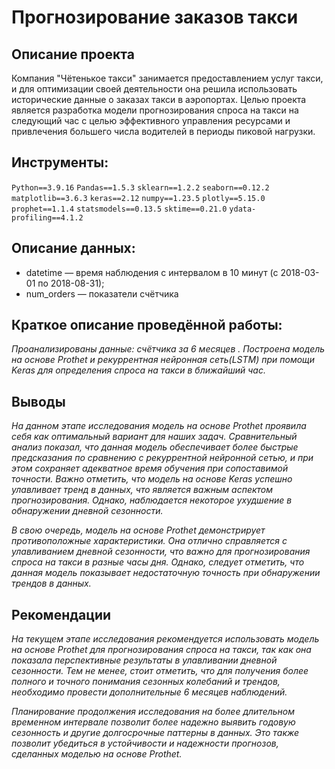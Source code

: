 # Прогнозирование заказов такси

## Описание проекта

Компания "Чётенькое такси" занимается предоставлением услуг такси, и для оптимизации своей деятельности она решила использовать исторические данные о заказах такси в аэропортах. Целью проекта является разработка модели прогнозирования спроса на такси на следующий час с целью эффективного управления ресурсами и привлечения большего числа водителей в периоды пиковой нагрузки.

## Инструменты:
`Python==3.9.16`
`Pandas==1.5.3`
`sklearn==1.2.2`
`seaborn==0.12.2`
`matplotlib==3.6.3`
`keras==2.12`
`numpy==1.23.5`
`plotly==5.15.0`
`prophet==1.1.4`
`statsmodels==0.13.5`
`sktime==0.21.0`
`ydata-profiling==4.1.2`

## Описание данных:

- datetime — время наблюдения с интервалом в 10 минут (с 2018-03-01 по 2018-08-31);
- num_orders — показатели счётчика 

## Краткое описание проведённой работы:
<i> 
Проанализированы данные: счётчика за 6 месяцев . Построена модель на основе Prothet и рекуррентная нейронная сеть(LSTM) при помощи Keras для определения спроса на такси в ближайший час.</i>

## Выводы
<i>На данном этапе исследования модель на основе Prothet проявила себя как оптимальный вариант для наших задач. Сравнительный анализ показал, что данная модель обеспечивает более быстрые предсказания по сравнению с рекуррентной нейронной сетью, и при этом сохраняет адекватное время обучения при сопоставимой точности. Важно отметить, что модель на основе Keras успешно улавливает тренд в данных, что является важным аспектом прогнозирования. Однако, наблюдается некоторое ухудшение в обнаружении дневной сезонности.

В свою очередь, модель на основе Prothet демонстрирует противоположные характеристики. Она отлично справляется с улавливанием дневной сезонности, что важно для прогнозирования спроса на такси в разные часы дня. Однако, следует отметить, что данная модель показывает недостаточную точность при обнаружении трендов в данных.</i>

## Рекомендации
<i>На текущем этапе исследования рекомендуется использовать модель на основе Prothet для прогнозирования спроса на такси, так как она показала перспективные результаты в улавливании дневной сезонности. Тем не менее, стоит отметить, что для получения более полного и точного понимания сезонных колебаний и трендов, необходимо провести дополнительные 6 месяцев наблюдений.

Планирование продолжения исследования на более длительном временном интервале позволит более надежно выявить годовую сезонность и другие долгосрочные паттерны в данных. Это также позволит убедиться в устойчивости и надежности прогнозов, сделанных моделью на основе Prothet.
<i>
